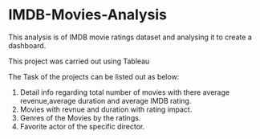 # IMDB-Movies-Analysis
This analysis is of IMDB movie ratings dataset and analysing it to create a dashboard. 

This project was carried out using Tableau

The Task of the projects can be listed out as below:
1) Detail info regarding total number of movies with there average revenue,average duration and average IMDB rating.
2) Movies with revnue and duration with rating impact.
3) Genres of the Movies by the ratings.
4) Favorite actor of the specific director.


